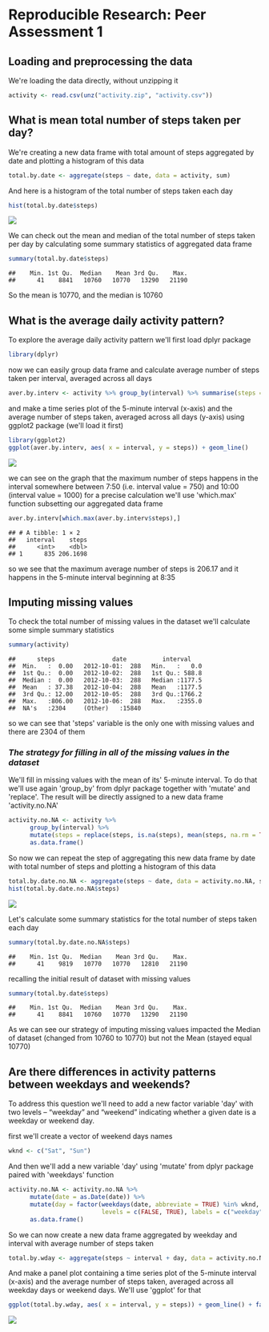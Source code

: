 # Reproducible Research: Peer Assessment 1


## Loading and preprocessing the data

We're loading the data directly, without unzipping it


```r
activity <- read.csv(unz("activity.zip", "activity.csv"))
```

## What is mean total number of steps taken per day?

We're creating a new data frame with total amount of steps aggregated by date
and plotting a histogram of this data 


```r
total.by.date <- aggregate(steps ~ date, data = activity, sum)
```

And here is a histogram of the total number of steps taken each day

```r
hist(total.by.date$steps)
```

![](PA1_template_files/figure-html/unnamed-chunk-3-1.png)<!-- -->

We can check out the mean and median of the total number of steps taken per day
by calculating some summary statistics of aggregated data frame

```r
summary(total.by.date$steps)
```

```
##    Min. 1st Qu.  Median    Mean 3rd Qu.    Max. 
##      41    8841   10760   10770   13290   21190
```

So the mean is 10770, and the median is 10760

## What is the average daily activity pattern?

To explore the average daily activity pattern we'll first load dplyr package


```r
library(dplyr)
```

now we can easily group data frame and calculate average number of steps taken per interval, averaged across all days


```r
aver.by.interv <- activity %>% group_by(interval) %>% summarise(steps = mean(steps, na.rm = TRUE))
```

and make a time series plot of the 5-minute interval (x-axis) and the average number of steps taken, averaged across all days (y-axis) using ggplot2 package (we'll load it first)


```r
library(ggplot2)
ggplot(aver.by.interv, aes( x = interval, y = steps)) + geom_line()
```

![](PA1_template_files/figure-html/unnamed-chunk-7-1.png)<!-- -->

we can see on the graph that the maximum number of steps happens in the interval somewhere between 7:50
(i.e. interval value = 750) and 10:00 (interval value = 1000)
for a precise calculation we'll use 'which.max' function subsetting our aggregated data frame 


```r
aver.by.interv[which.max(aver.by.interv$steps),]
```

```
## # A tibble: 1 × 2
##   interval    steps
##      <int>    <dbl>
## 1      835 206.1698
```

so we see that the maximum average number of steps is 206.17 and it happens in the 5-minute interval beginning at 8:35

## Imputing missing values

To check the total number of missing values in the dataset we'll calculate some simple summary statistics


```r
summary(activity)
```

```
##      steps                date          interval     
##  Min.   :  0.00   2012-10-01:  288   Min.   :   0.0  
##  1st Qu.:  0.00   2012-10-02:  288   1st Qu.: 588.8  
##  Median :  0.00   2012-10-03:  288   Median :1177.5  
##  Mean   : 37.38   2012-10-04:  288   Mean   :1177.5  
##  3rd Qu.: 12.00   2012-10-05:  288   3rd Qu.:1766.2  
##  Max.   :806.00   2012-10-06:  288   Max.   :2355.0  
##  NA's   :2304     (Other)   :15840
```

so we can see that 'steps' variable is the only one with missing values and there are 2304 of them

### *The strategy for filling in all of the missing values in the dataset*
We'll fill in missing values with the mean of its' 5-minute interval. To do that we'll use again 'group_by' from 
dplyr package together with 'mutate' and 'replace'. The result will be directly assigned to a new data frame 'activity.no.NA'


```r
activity.no.NA <- activity %>% 
      group_by(interval) %>%
      mutate(steps = replace(steps, is.na(steps), mean(steps, na.rm = TRUE))) %>%
      as.data.frame()
```

So now we can repeat the step of aggregating this new data frame by date with total number of steps
and plotting a histogram of this data 


```r
total.by.date.no.NA <- aggregate(steps ~ date, data = activity.no.NA, sum)
hist(total.by.date.no.NA$steps)
```

![](PA1_template_files/figure-html/unnamed-chunk-11-1.png)<!-- -->

Let's calculate some summary statistics for the total number of steps taken each day

```r
summary(total.by.date.no.NA$steps)
```

```
##    Min. 1st Qu.  Median    Mean 3rd Qu.    Max. 
##      41    9819   10770   10770   12810   21190
```

recalling the initial result of dataset with missing values

```r
summary(total.by.date$steps)
```

```
##    Min. 1st Qu.  Median    Mean 3rd Qu.    Max. 
##      41    8841   10760   10770   13290   21190
```

As we can see our strategy of imputing missing values impacted the Median of dataset (changed from 10760 to 10770) but not the Mean (stayed equal 10770)


## Are there differences in activity patterns between weekdays and weekends?
To address this question we'll need to add a new factor variable 'day' with two levels – “weekday” and “weekend”
indicating whether a given date is a weekday or weekend day.

first we'll create a vector of weekend days names

```r
wknd <- c("Sat", "Sun")
```

And then we'll add a new variable 'day' using 'mutate' from dplyr package paired with 'weekdays' function

```r
activity.no.NA <- activity.no.NA %>%
      mutate(date = as.Date(date)) %>%
      mutate(day = factor(weekdays(date, abbreviate = TRUE) %in% wknd, 
                          levels = c(FALSE, TRUE), labels = c("weekday", "weekend"))) %>%
      as.data.frame()
```

So we can now create a new data frame aggregated by weekday and interval with average number of steps taken

```r
total.by.wday <- aggregate(steps ~ interval + day, data = activity.no.NA, mean)
```

And make a panel plot containing a time series plot of the 5-minute interval (x-axis) and the average number of steps taken, averaged across all weekday days or weekend days. We'll use 'ggplot' for that

```r
ggplot(total.by.wday, aes( x = interval, y = steps)) + geom_line() + facet_grid(day~.)
```

![](PA1_template_files/figure-html/unnamed-chunk-17-1.png)<!-- -->



